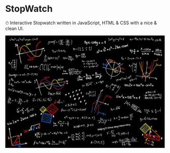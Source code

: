 # StopWatch
 ⏱ Interactive Stopwatch written in JavaScript, HTML & CSS with a nice & clean UI.

<img src="https://raw.githubusercontent.com/xShamir/StopWatch/master/maths.webp"/>
